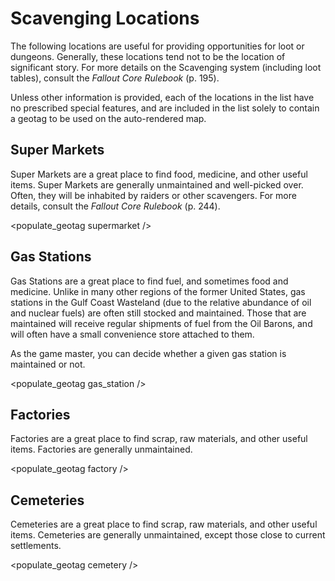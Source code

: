 # Scavenging Locations

<div id="map"></div>

The following locations are useful for providing opportunities for loot or dungeons. Generally, these locations tend 
not to be the location of significant story. For more details on the Scavenging system (including loot tables), consult
the *Fallout Core Rulebook* (p. 195).

Unless other information is provided, each of the locations in the list have no prescribed special features, and are 
included in the list solely to contain a geotag to be used on the auto-rendered map.

## Super Markets

Super Markets are a great place to find food, medicine, and other useful items. Super Markets are generally unmaintained and well-picked over. Often, they will be inhabited by raiders or other scavengers. For more details, consult the *Fallout Core Rulebook* (p. 244).

<populate_geotag supermarket />

## Gas Stations

Gas Stations are a great place to find fuel, and sometimes food and medicine. Unlike in many other regions of the former 
United States, gas stations in the Gulf Coast Wasteland (due to the relative abundance of oil and nuclear fuels) are 
often still stocked and maintained. Those that are maintained will receive regular shipments of fuel from the Oil 
Barons, and will often have a small convenience store attached to them.

As the game master, you can decide whether a given gas station is maintained or not.

<populate_geotag gas_station />

## Factories

Factories are a great place to find scrap, raw materials, and other useful items. Factories are generally unmaintained.

<populate_geotag factory />

## Cemeteries

Cemeteries are a great place to find scrap, raw materials, and other useful items. Cemeteries are generally unmaintained, except those close to current settlements.

<populate_geotag cemetery />